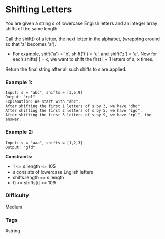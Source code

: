 # Shifting Letters

You are given a string s of lowercase English letters and an integer array shifts of the same length.

Call the shift() of a letter, the next letter in the alphabet, (wrapping around so that 'z' becomes 'a').

-   For example, shift('a') = 'b', shift('t') = 'u', and shift('z') = 'a'.
    Now for each shifts[i] = x, we want to shift the first i + 1 letters of s, x times.

Return the final string after all such shifts to s are applied.

### Example 1:

```
Input: s = "abc", shifts = [3,5,9]
Output: "rpl"
Explanation: We start with "abc".
After shifting the first 1 letters of s by 3, we have "dbc".
After shifting the first 2 letters of s by 5, we have "igc".
After shifting the first 3 letters of s by 9, we have "rpl", the answer.
```

### Example 2:

```
Input: s = "aaa", shifts = [1,2,3]
Output: "gfd"
```

**Constraints:**

-   1 <= s.length <= 105
-   s consists of lowercase English letters
-   shifts.length == s.length
-   0 <= shifts[i] <= 109

### Difficulty

Medium

### Tags

#string
